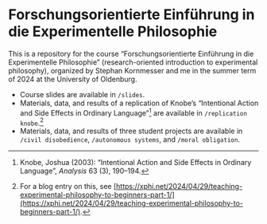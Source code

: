 # Forschungsorientierte Einführung in die Experimentelle Philosophie

This is a repository for the course “Forschungsorientierte Einführung in die Experimentelle Philosophie” (research-oriented introduction to experimental philosophy), organized by Stephan Kornmesser and me in the summer term of 2024 at the University of Oldenburg.

- Course slides are available in `/slides`.
- Materials, data, and results of a replication of Knobe’s “Intentional Action and Side Effects in Ordinary Language”[^1] are available in `/replication knobe`.[^2]
- Materials, data, and results of three student projects are available in `/civil disobedience`, `/autonomous systems`, and `/moral obligation`.

[^1]: Knobe, Joshua (2003): “Intentional Action and Side Effects in Ordinary Language”, _Analysis_ 63 (3), 190–194.
[^2]: For a blog entry on this, see [https://xphi.net/2024/04/29/teaching-experimental-philosophy-to-beginners-part-1/](https://xphi.net/2024/04/29/teaching-experimental-philosophy-to-beginners-part-1/).
